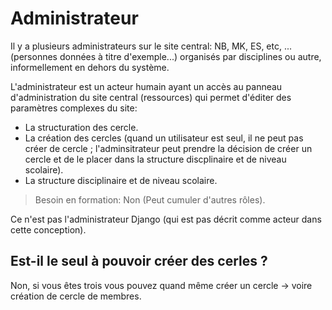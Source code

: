  
# Administrateur

Il y a plusieurs administrateurs sur le site central: NB, MK, ES, etc, ... (personnes données à titre d'exemple...) organisés par disciplines ou autre, informellement en dehors du système. 


L'administrateur est un acteur humain ayant un accès au panneau d'administration du site central (ressources) qui permet d'éditer des paramètres complexes du site:
- La structuration des cercle.
- La création des cercles (quand un utilisateur est seul, il ne peut pas créer de cercle ; l'adminsitrateur peut prendre la décision de créer un cercle et de le placer dans la structure discplinaire et de niveau scolaire).
- La structure disciplinaire et de niveau scolaire.

> Besoin en formation: Non (Peut cumuler d'autres rôles).

Ce n'est pas l'administrateur Django (qui est pas décrit comme acteur dans cette conception).

## Est-il le seul à pouvoir créer des cerles ? 

Non, si vous êtes trois vous pouvez quand même créer un cercle -> voire création de cercle de membres.

